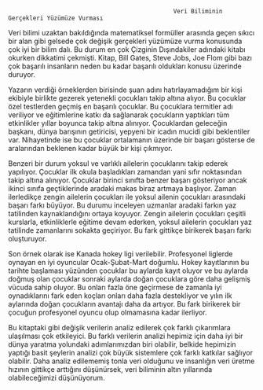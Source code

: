                                                    Veri Biliminin Gerçekleri Yüzümüze Vurması

Veri bilimi uzaktan bakıldığında matematiksel formüller arasında geçen sıkıcı bir alan gibi gelsede çok değişik gerçekleri yüzümüze vurma konusunda 
çok iyi bir bilim dalı. Bu durum en çok Çizginin Dışındakiler adındaki kitabı okurken dikkatimi çekmişti. Kitap, Bill Gates, Steve Jobs, Joe Flom gibi bazı çok 
başarılı insanların neden bu kadar başarılı oldukları konusu üzerinde duruyor.

Yazarın verdiği örneklerden birisinde şuan adını hatırlayamadığım bir kişi ekibiyle birlikte gezerek yetenekli çocukları takip altına alıyor. Bu çocuklar 
özel testlerden geçmiş en başarılı çocuklar. Bu çocuklara termitler adı veriliyor ve eğitimlerine katkı da sağlanarak çocukların yaptıkları tüm etkinlikler
yıllar boyunca takip altına alınıyor. Çocuklardan geleceğin başkanı, dünya barışının getiricisi, yepyeni bir icadın mucidi gibi beklentiler var. Nihayetinde
ise bu çocuklar ortalamanın üzerinde bir başarı gösterse de aralarından beklenen kadar büyük bir kişi çıkmıyor.

Benzeri bir durum yoksul ve varlıklı ailelerin çocuklarını takip ederek yapılıyor. Çocuklar ilk okula başladıkları zamandan yani sıfır noktasından takip altına
alınıyor. Çocuklar birinci sınıfta benzer başarı gösteriyor ancak ikinci sınıfa geçtiklerinde aradaki makas biraz artmaya başlıyor. Zaman ilerledikçe zengin ailelerin
çocukları ile yoksul ailenin çocukları arasındaki başarı farkı büyüyor. Bu durumu inceleyen uzmanlar aradaki farkın yaz tatilinden kaynaklandığını ortaya koyuyor.
Zengin ailelerin çocukları çeşitli kurslarla, etkinliklerle eğitime devam ederken, yoksul ailelerin çocukları yaz tatilinde zamanlarını sokakta geçiriyor. Bu fark
gittikçe birikerek başarı farkı oluşturuyor.

Son örnek olarak ise Kanada hokey ligi verilebilir. Profesyonel liglerde oynayan en iyi oyuncular Ocak-Şubat-Mart doğumlu. Hokey kayıtlarının bu tarihte başlaması
yüzünden çocuklar bu aylarda kayıt oluyor ve bu aylarda doğmuş olan çocuklar sonraki aylarda doğan çocuklara göre daha gelişmiş vücuda sahip oluyor. Bu onları fazla
öne geçirmese de zamanla iyi oynadıklarını fark eden koçları onları daha fazla destekliyor ve yılın ilk aylarında doğan çocukların avantajı daha da artıyor. Bu fark
birikerek bir çocuğun profesyonel oyuncu olup olmamasına kadar ilerliyor.

Bu kitaptaki gibi değişik verilerin analiz edilerek çok farklı çıkarımlara ulaşılması çok etkileyici. Bu farklı verilerin analizi hepimiz için daha iyi bir dünya
yaratma yolundaki adımlarımızdan biri olabilir, belkide hepimizin yaptığı basit şeylerin analizi çok büyük sistemlere çok farklı katkılar sağlıyor olabilir.  Daha
analiz edilememiş tonla veri olduğunu ve insanlığın veri üretme hızının gittikçe arttığını düşünürsek, veri biliminin altın yıllarında olabileceğimizi düşünüyorum.
